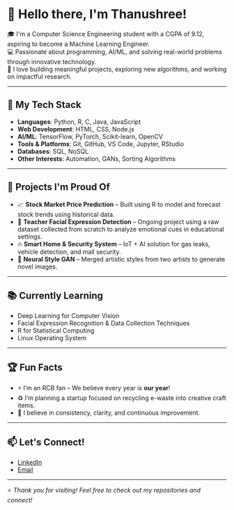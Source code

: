 # 👋 Hello there, I'm Thanushree!

🎓 I'm a Computer Science Engineering student with a CGPA of 9.12, aspiring to become a Machine Learning Engineer.  
💻 Passionate about programming, AI/ML, and solving real-world problems through innovative technology.  
🚀 I love building meaningful projects, exploring new algorithms, and working on impactful research.

---

## 🔧 My Tech Stack

- **Languages**: Python, R, C, Java, JavaScript  
- **Web Development**: HTML, CSS, Node.js  
- **AI/ML**: TensorFlow, PyTorch, Scikit-learn, OpenCV  
- **Tools & Platforms**: Git, GitHub, VS Code, Jupyter, RStudio  
- **Databases**: SQL, NoSQL  
- **Other Interests**: Automation, GANs, Sorting Algorithms

---

## 🧠 Projects I'm Proud Of

- 📈 **Stock Market Price Prediction** – Built using R to model and forecast stock trends using historical data.
- 🎥 **Teacher Facial Expression Detection** – Ongoing project using a raw dataset collected from scratch to analyze emotional cues in educational settings.
- 🔥 **Smart Home & Security System** – IoT + AI solution for gas leaks, vehicle detection, and mall security.
- 🎨 **Neural Style GAN** – Merged artistic styles from two artists to generate novel images.
  
---

## 📚 Currently Learning

- Deep Learning for Computer Vision  
- Facial Expression Recognition & Data Collection Techniques  
- R for Statistical Computing  
- Linux Operating System

---

## 🏆 Fun Facts

- ⚡ I’m an RCB fan – We believe every year is **our year**!
- ♻️ I’m planning a startup focused on recycling e-waste into creative craft items.
- 🎯 I believe in consistency, clarity, and continuous improvement.

---

## 📫 Let's Connect!

- [LinkedIn](www.linkedin.com/in/thanushree-v-3921a7261)
- [Email](thanushreevenkatesha@gmail.com)

---

⭐ *Thank you for visiting! Feel free to check out my repositories and connect!*  
